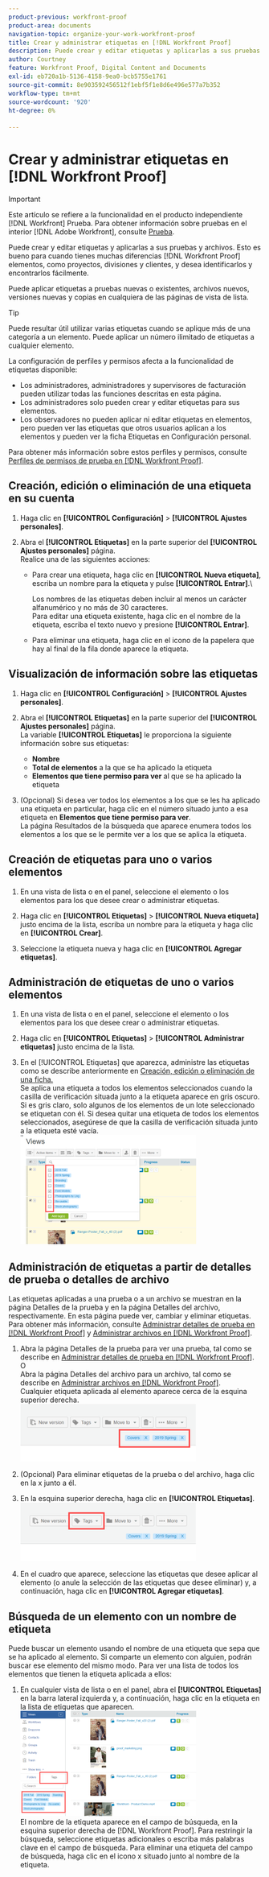 ```yaml
---
product-previous: workfront-proof
product-area: documents
navigation-topic: organize-your-work-workfront-proof
title: Crear y administrar etiquetas en [!DNL Workfront Proof]
description: Puede crear y editar etiquetas y aplicarlas a sus pruebas y archivos. Esto es bueno para cuando tienes muchas diferencias [!DNL Workfront Proof] elementos, como proyectos, divisiones y clientes, y desea identificarlos y encontrarlos fácilmente.
author: Courtney
feature: Workfront Proof, Digital Content and Documents
exl-id: eb720a1b-5136-4158-9ea0-bcb5755e1761
source-git-commit: 8e903592456512f1ebf5f1e8d6e496e577a7b352
workflow-type: tm+mt
source-wordcount: '920'
ht-degree: 0%

---
```


# Crear y administrar etiquetas en [!DNL Workfront Proof]

>[!IMPORTANT]
>
>Este artículo se refiere a la funcionalidad en el producto independiente [!DNL Workfront] Prueba. Para obtener información sobre pruebas en el interior [!DNL Adobe Workfront], consulte [Prueba](../../../review-and-approve-work/proofing/proofing.md).

Puede crear y editar etiquetas y aplicarlas a sus pruebas y archivos. Esto es bueno para cuando tienes muchas diferencias [!DNL Workfront Proof] elementos, como proyectos, divisiones y clientes, y desea identificarlos y encontrarlos fácilmente.

Puede aplicar etiquetas a pruebas nuevas o existentes, archivos nuevos, versiones nuevas y copias en cualquiera de las páginas de vista de lista.

>[!TIP]
>
>Puede resultar útil utilizar varias etiquetas cuando se aplique más de una categoría a un elemento. Puede aplicar un número ilimitado de etiquetas a cualquier elemento.

La configuración de perfiles y permisos afecta a la funcionalidad de etiquetas disponible:

* Los administradores, administradores y supervisores de facturación pueden utilizar todas las funciones descritas en esta página.
* Los administradores solo pueden crear y editar etiquetas para sus elementos.
* Los observadores no pueden aplicar ni editar etiquetas en elementos, pero pueden ver las etiquetas que otros usuarios aplican a los elementos y pueden ver la ficha Etiquetas en Configuración personal.

Para obtener más información sobre estos perfiles y permisos, consulte [Perfiles de permisos de prueba en [!DNL Workfront Proof]](../../../workfront-proof/wp-acct-admin/account-settings/proof-perm-profiles-in-wp.md).

## Creación, edición o eliminación de una etiqueta en su cuenta

1. Haga clic en **[!UICONTROL Configuración]** > **[!UICONTROL Ajustes personales]**.

1. Abra el **[!UICONTROL Etiquetas]** en la parte superior del **[!UICONTROL Ajustes personales]** página.\
   Realice una de las siguientes acciones:

   * Para crear una etiqueta, haga clic en **[!UICONTROL Nueva etiqueta]**, escriba un nombre para la etiqueta y pulse **[!UICONTROL Entrar]**.\

      Los nombres de las etiquetas deben incluir al menos un carácter alfanumérico y no más de 30 caracteres.\
      Para editar una etiqueta existente, haga clic en el nombre de la etiqueta, escriba el texto nuevo y presione **[!UICONTROL Entrar]**.

   * Para eliminar una etiqueta, haga clic en el icono de la papelera que hay al final de la fila donde aparece la etiqueta.

## Visualización de información sobre las etiquetas

1. Haga clic en **[!UICONTROL Configuración]** > **[!UICONTROL Ajustes personales]**.

1. Abra el **[!UICONTROL Etiquetas]** en la parte superior del **[!UICONTROL Ajustes personales]** página.\
   La variable **[!UICONTROL Etiquetas]** le proporciona la siguiente información sobre sus etiquetas:

   * **Nombre**
   * **Total de elementos** a la que se ha aplicado la etiqueta
   * **Elementos que tiene permiso para ver** al que se ha aplicado la etiqueta

1. (Opcional) Si desea ver todos los elementos a los que se les ha aplicado una etiqueta en particular, haga clic en el número situado junto a esa etiqueta en **Elementos que tiene permiso para ver**.\
   La página Resultados de la búsqueda que aparece enumera todos los elementos a los que se le permite ver a los que se aplica la etiqueta.

## Creación de etiquetas para uno o varios elementos

1. En una vista de lista o en el panel, seleccione el elemento o los elementos para los que desee crear o administrar etiquetas.
1. Haga clic en **[!UICONTROL Etiquetas]** > **[!UICONTROL Nueva etiqueta]** justo encima de la lista, escriba un nombre para la etiqueta y haga clic en **[!UICONTROL Crear]**.

1. Seleccione la etiqueta nueva y haga clic en **[!UICONTROL Agregar etiquetas]**.

## Administración de etiquetas de uno o varios elementos

1. En una vista de lista o en el panel, seleccione el elemento o los elementos para los que desee crear o administrar etiquetas.
1. Haga clic en **[!UICONTROL Etiquetas]** > **[!UICONTROL Administrar etiquetas]** justo encima de la lista.

1. En el [!UICONTROL Etiquetas] que aparezca, administre las etiquetas como se describe anteriormente en [Creación, edición o eliminación de una ficha.](https://support.workfront.com/knowledge/articles/115004379508/en-us?brand_id=662728&amp;return_to=%2Fhc%2Fen-us%2Farticles%2F115004379508#CreatingEditingDeletingTag)\
   Se aplica una etiqueta a todos los elementos seleccionados cuando la casilla de verificación situada junto a la etiqueta aparece en gris oscuro. Si es gris claro, solo algunos de los elementos de un lote seleccionado se etiquetan con él. Si desea quitar una etiqueta de todos los elementos seleccionados, asegúrese de que la casilla de verificación situada junto a la etiqueta esté vacía.\
   ![Tags_menu_-_Dark_and_light_check.png](assets/tags-menu---dark-and-light-checks-350x217.png)

## Administración de etiquetas a partir de detalles de prueba o detalles de archivo

Las etiquetas aplicadas a una prueba o a un archivo se muestran en la página Detalles de la prueba y en la página Detalles del archivo, respectivamente. En esta página puede ver, cambiar y eliminar etiquetas. Para obtener más información, consulte [Administrar detalles de prueba en [!DNL Workfront Proof]](../../../workfront-proof/wp-work-proofsfiles/manage-your-work/manage-proof-details.md) y [Administrar archivos en [!DNL Workfront Proof]](../../../workfront-proof/wp-work-proofsfiles/manage-your-work/manage-files.md).

1. Abra la página Detalles de la prueba para ver una prueba, tal como se describe en [Administrar detalles de prueba en [!DNL Workfront Proof]](../../../workfront-proof/wp-work-proofsfiles/manage-your-work/manage-proof-details.md).\
   O\
   Abra la página Detalles del archivo para un archivo, tal como se describe en [Administrar archivos en [!DNL Workfront Proof]](../../../workfront-proof/wp-work-proofsfiles/manage-your-work/manage-files.md).\
   Cualquier etiqueta aplicada al elemento aparece cerca de la esquina superior derecha.\
   ![Tags_on_Details_page.png](assets/tags-on-details-page-350x114.png)

1. (Opcional) Para eliminar etiquetas de la prueba o del archivo, haga clic en la x junto a él.
1. En la esquina superior derecha, haga clic en **[!UICONTROL Etiquetas]**.\
   ![Tags_button_on_Details_page.png](assets/tags-button-on-details-page-350x116.png)

1. En el cuadro que aparece, seleccione las etiquetas que desee aplicar al elemento (o anule la selección de las etiquetas que desee eliminar) y, a continuación, haga clic en **[!UICONTROL Agregar etiquetas]**.

## Búsqueda de un elemento con un nombre de etiqueta

Puede buscar un elemento usando el nombre de una etiqueta que sepa que se ha aplicado al elemento. Si comparte un elemento con alguien, podrán buscar ese elemento del mismo modo. Para ver una lista de todos los elementos que tienen la etiqueta aplicada a ellos:

1. En cualquier vista de lista o en el panel, abra el **[!UICONTROL Etiquetas]** en la barra lateral izquierda y, a continuación, haga clic en la etiqueta en la lista de etiquetas que aparecen.\
   ![Searching_by_tag.png](assets/searching-by-tag-350x209.png)\
   El nombre de la etiqueta aparece en el campo de búsqueda, en la esquina superior derecha de [!DNL Workfront Proof]. Para restringir la búsqueda, seleccione etiquetas adicionales o escriba más palabras clave en el campo de búsqueda. Para eliminar una etiqueta del campo de búsqueda, haga clic en el icono x situado junto al nombre de la etiqueta.
